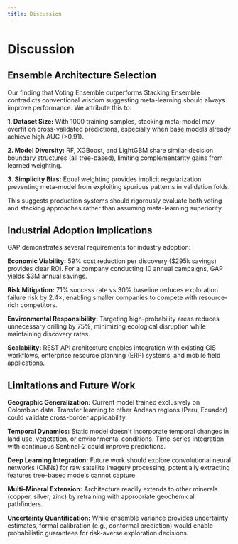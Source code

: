 ```yaml
---
title: Discussion
---
```


# Discussion

## Ensemble Architecture Selection

Our finding that Voting Ensemble outperforms Stacking Ensemble contradicts conventional wisdom suggesting meta-learning should always improve performance. We attribute this to:

**1. Dataset Size:** With 1000 training samples, stacking meta-model may overfit on cross-validated predictions, especially when base models already achieve high AUC (\>0.91).

**2. Model Diversity:** RF, XGBoost, and LightGBM share similar decision boundary structures (all tree-based), limiting complementarity gains from learned weighting.

**3. Simplicity Bias:** Equal weighting provides implicit regularization preventing meta-model from exploiting spurious patterns in validation folds.

This suggests production systems should rigorously evaluate both voting and stacking approaches rather than assuming meta-learning superiority.

## Industrial Adoption Implications

GAP demonstrates several requirements for industry adoption:

**Economic Viability:** 59% cost reduction per discovery (\$295k savings) provides clear ROI. For a company conducting 10 annual campaigns, GAP yields \$3M annual savings.

**Risk Mitigation:** 71% success rate vs 30% baseline reduces exploration failure risk by 2.4$\times$, enabling smaller companies to compete with resource-rich competitors.

**Environmental Responsibility:** Targeting high-probability areas reduces unnecessary drilling by 75%, minimizing ecological disruption while maintaining discovery rates.

**Scalability:** REST API architecture enables integration with existing GIS workflows, enterprise resource planning (ERP) systems, and mobile field applications.

## Limitations and Future Work

**Geographic Generalization:** Current model trained exclusively on Colombian data. Transfer learning to other Andean regions (Peru, Ecuador) could validate cross-border applicability.

**Temporal Dynamics:** Static model doesn't incorporate temporal changes in land use, vegetation, or environmental conditions. Time-series integration with continuous Sentinel-2 could improve predictions.

**Deep Learning Integration:** Future work should explore convolutional neural networks (CNNs) for raw satellite imagery processing, potentially extracting features tree-based models cannot capture.

**Multi-Mineral Extension:** Architecture readily extends to other minerals (copper, silver, zinc) by retraining with appropriate geochemical pathfinders.

**Uncertainty Quantification:** While ensemble variance provides uncertainty estimates, formal calibration (e.g., conformal prediction) would enable probabilistic guarantees for risk-averse exploration decisions.

